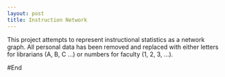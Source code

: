 ```yaml
---
layout: post
title: Instruction Network
---
```

<style>

.link {
    stroke: #777;
    stroke-width: 0.5px;
}

.blue {
	background-color: blue; 
}

.node {
    fill: #ccc;
    stroke: #fff;
    stroke-width: 5px;
}

.red {
	background-color: red; 
}


</style>

This project attempts to represent instructional statistics as a network graph. All personal data has been removed and replaced with either letters for librarians (A, B, C ...) or numbers for faculty (1, 2, 3, ...). 


<div id="svg"></div>

#End 

<script src="{{ site.baseurl }}/projects/in/d3/d3.min.js"></script>
<script>

//canvas size 
var width = 800,
    height = 500,
    data;

//add svg to dom 
var svg = d3.select("#svg").append("svg")
    .attr("width", width)
    .attr("height", height);


d3.json("in.json", function(error, links){
	if(error) return console.warn(error);
	
	//create nodes - a, b c, d, and e are librarians
	var nodes = [
			{
				"label": "A",
				"color": "blue",
				"size": 10
			},
			{
				"label": "B",
				"color": "blue",
				"size": 10
			},
			{
				"label": "C",
				"color": "blue",
				"size": 10
			},
			{
				"label": "D",
				"color": "blue",
				"size": 10
			},
			{
				"label": "E",
				"color": "blue",
				"size": 10
				
			}];
		
	// add faculty faculty nodes (1-159)
	for(i = 0; i<160; i++){
		nodes.push({
			"label": i,
			"color": "red",
			"size": 5
		}); 
	}

	//links are the json file 
	var force = d3.layout.force()
        .size([width, height])
        .nodes(nodes)
        .links(links);
    //set the link distance 
    force.linkDistance(1);
    //draw links first
    var link = svg.selectAll('.link')
		.data(links)
		.enter().append('line')
		.attr('class', 'link');

	//draw nodes - issue with x, y 
	var node = svg.selectAll('.node')
		.data(nodes)
		.enter().append('circle')
		.style('fill',function(d) {return d.color})
		.attr('class','node')
		.attr('r',function(d) {return d.size})
		.attr('id', function(d) {return d.label});

	force.on('end', function(){
		
	   node.attr('cx', function(d) { return d.x; })
	       .attr('cy', function(d) { return d.y; })

       link.attr('x1', function(d) { return d.source.x; })
	        .attr('y1', function(d) { return d.source.y; })
	        .attr('x2', function(d) { return d.target.x; })
	        .attr('y2', function(d) { return d.target.y; });

	});
	force.start(); 
});

//force functions 

</script>

